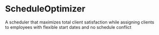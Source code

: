 # ScheduleOptimizer
A scheduler that maximizes total client satisfaction while assigning clients to employees with flexible start dates and no schedule conflict
